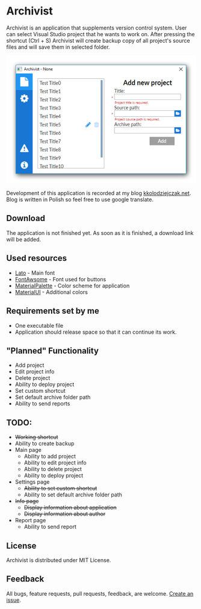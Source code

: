 # Archivist
Archivist is an application that supplements version control system. User can select Visual Studio project that he wants to work on. After pressing the shortcut (Ctrl + S) Archivist will create backup copy of all project's source files and will save them in selected folder.

<p align="center">
  <img src="Resource/Images/Archivist.png">
</p>

Development of this application is recorded at my blog [kkolodziejczak.net](http://kkolodziejczak.net).
Blog is written in Polish so feel free to use google translate.


## Download

The application is not finished yet. As soon as it is finished, a download link will be added.

## Used resources
- [Lato](http://www.latofonts.com/lato-free-fonts/#download) - Main font
- [FontAwsome](http://fontawesome.io/) - Font used for buttons
- [MaterialPalette](https://www.materialpalette.com/) - Color scheme for application
- [MaterialUI](https://www.materialui.co/) - Additional colors

## Requirements set by me
- One executable file
- Application should release space so that it can continue its work.

## "Planned" Functionality
- Add project
- Edit project info
- Delete project
- Ability to deploy project
- Set custom shortcut
- Set default archive folder path
- Ability to send reports

## TODO:
- ~~Working shortcut~~
- Ability to create backup
- Main page
   - Ability to add project
   - Ability to edit project info
   - Ability to delete project
   - Ability to deploy project
- Settings page
   - ~~Ability to set custom shortcut~~
   - Ability to set default archive folder path
- ~~Info page~~
   - ~~Display information about application~~
   - ~~Display information about author~~
- Report page
   - Ability to send report

## License
Archivist is distributed under MIT License.

## Feedback
All bugs, feature requests, pull requests, feedback, are welcome. [Create an issue](https://github.com/kkolodziejczak/Archivist/issues).
